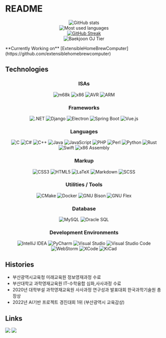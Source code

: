 # README

<div align="center">

![GitHub stats](https://github-readme-stats.vercel.app/api?username=kms1212&theme=gruvbox) <br/>
![Most used languages](https://github-readme-stats.vercel.app/api/top-langs/?username=kms1212&layout=compact&langs_count=10&cache_seconds=1800&theme=gruvbox) <br/>
[![GitHub Streak](https://streak-stats.demolab.com?user=kms1212&theme=github-dark&hide_border=true)](https://git.io/streak-stats) <br/>
![Baekjoon OJ Tier](http://mazassumnida.wtf/api/v2/generate_badge?boj=kms1212)
  
</div>
**Currently Working on** [ExtensibleHomeBrewComputer](https://github.com/extensiblehomebrewcomputer)

## Technologies
<div align="center">

### ISAs
![m68k](https://img.shields.io/badge/m68k-E1140A?style=flat-square&logo=Motorola&logoColor=white)
![x86](https://img.shields.io/badge/x86-0071C5?style=flat-square&logo=Intel&logoColor=white)
![AVR](https://img.shields.io/badge/AVR-2961B8?style=flat-square&logoColor=white)
![ARM](https://img.shields.io/badge/ARM-0091BD?style=flat-square&logo=Arm&logoColor=white)

### Frameworks
![.NET](https://img.shields.io/badge/.NET-512BD4?style=flat-square&logo=.NET&logoColor=white)
![Django](https://img.shields.io/badge/Django-092E20?style=flat-square&logo=Django&logoColor=white)
![Electron](https://img.shields.io/badge/Electron-47848F?style=flat-square&logo=Electron&logoColor=white)
![Spring Boot](https://img.shields.io/badge/Spring%20Boot-6DB33F?style=flat-square&logo=Spring%20Boot&logoColor=white)
![Vue.js](https://img.shields.io/badge/Vue.js-4FC08D?style=flat-square&logo=Vue.js&logoColor=white)

### Languages
![C](https://img.shields.io/badge/C-A8B9CC?style=flat-square&logo=C&logoColor=white)
![C#](https://img.shields.io/badge/C%23-064F8C?style=flat-square&logo=C%20Sharp&logoColor=white)
![C++](https://img.shields.io/badge/C%2B%2B-00599C?style=flat-square&logo=C%2B%2B&logoColor=white)
![Java](https://img.shields.io/badge/Java-007396?style=flat-square)
![JavaScript](https://img.shields.io/badge/JavaScript-F7DF1E?style=flat-square&logo=JavaScript&logoColor=black)
![PHP](https://img.shields.io/badge/PHP-777BB4?style=flat-square&logo=PHP&logoColor=white)
![Perl](https://img.shields.io/badge/Perl-39457E?style=flat-square&logo=Perl&logoColor=white)
![Python](https://img.shields.io/badge/Python-3776AB?style=flat-square&logo=Python&logoColor=white)
![Rust](https://img.shields.io/badge/Rust-black?style=flat-square&logo=Rust&logoColor=white)
![Swift](https://img.shields.io/badge/Swift-F05138?style=flat-square&logo=Swift&logoColor=white)
![x86 Assembly](https://img.shields.io/badge/x86%20Assembly-0071C5?style=flat-square&logo=Intel&logoColor=white)

### Markup
![CSS3](https://img.shields.io/badge/CSS3-1572B6?style=flat-square&logo=CSS3&logoColor=white)
![HTML5](https://img.shields.io/badge/HTML5-E34F26?style=flat-square&logo=HTML5&logoColor=white)
![LaTeX](https://img.shields.io/badge/LaTeX-008080?style=flat-square&logo=LaTeX&logoColor=white)
![Markdown](https://img.shields.io/badge/Markdown-000000?style=flat-square&logo=Markdown&logoColor=white)
![SCSS](https://img.shields.io/badge/SCSS-CC6699?style=flat-square&logo=SASS&logoColor=white)

### Utilities / Tools
![CMake](https://img.shields.io/badge/CMake-064F8C?style=flat-square&logo=CMake&logoColor=white)
![Docker](https://img.shields.io/badge/Docker-2496ED?style=flat-square&logo=Docker&logoColor=white)
![GNU Bison](https://img.shields.io/badge/GNU%20Bison-A42E2B?style=flat-square&logo=GNU&logoColor=white)
![GNU Flex](https://img.shields.io/badge/GNU%20Flex-A42E2B?style=flat-square&logo=GNU&logoColor=white)

### Database
![MySQL](https://img.shields.io/badge/MySQL-4479A1?style=flat-square&logo=MySQL&logoColor=white)
![Oracle SQL](https://img.shields.io/badge/Oracle%20SQL-CC6699?style=flat-square&logo=Oracle&logoColor=white)

### Development Environments
![IntelliJ IDEA](https://img.shields.io/badge/IntelliJ%20IDEA-000000?style=flat-square&logo=IntelliJ%20IDEA&logoColor=white)
![PyCharm](https://img.shields.io/badge/PyCharm-000000?style=flat-square&logo=PyCharm&logoColor=white)
![Visual Studio](https://img.shields.io/badge/Visual%20Studio-5C2D91?style=flat-square&logo=Visual%20Studio&logoColor=white)
![Visual Studio Code](https://img.shields.io/badge/Visual%20Studio%20Code-007ACC?style=flat-square&logo=Visual%20Studio%20Code&logoColor=white)
![WebStorm](https://img.shields.io/badge/WebStorm-000000?style=flat-square&logo=WebStorm&logoColor=white)
![XCode](https://img.shields.io/badge/XCode-147EFB?style=flat-square&logo=XCode&logoColor=white)
![KiCad](https://img.shields.io/badge/KiCad-314CB0?style=flat-square&logo=KiCad&logoColor=white)

</div>

## Histories
- 부산광역시교육청 미래교육원 정보영재과정 수료
- 부산대학교 과학영재교육원 IT-수학융합 심화,사사과정 수료
- 2020년 대학부설 과학영재교육원 사사과정 연구성과 발표대회 한국과학기술원 총장상
- 2022년 AI기반 프로젝트 경진대회 1위 (부산광역시 교육감상)

## Links
<a href="https://github.com/kms1212" target="_blank"><img src="https://img.shields.io/badge/GitHub-181717?style=flat-square&logo=GitHub&logoColor=white"/></a>
<a href="https://kms1212.github.io" target="_blank"><img src="https://img.shields.io/badge/GitHub%20Pages-222222?style=flat-square&logo=GitHub%20Pages&logoColor=white"/></a>
